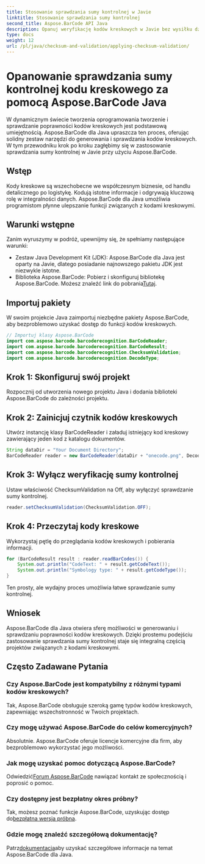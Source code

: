 ```yaml
---
title: Stosowanie sprawdzania sumy kontrolnej w Javie
linktitle: Stosowanie sprawdzania sumy kontrolnej
second_title: Aspose.BarCode API Java
description: Opanuj weryfikację kodów kreskowych w Javie bez wysiłku dzięki Aspose.BarCode. Przewodnik krok po kroku dotyczący sprawdzania sumy kontrolnej. Zwiększ integralność danych swojego oprogramowania!
type: docs
weight: 12
url: /pl/java/checksum-and-validation/applying-checksum-validation/
---
```

# Opanowanie sprawdzania sumy kontrolnej kodu kreskowego za pomocą Aspose.BarCode Java

W dynamicznym świecie tworzenia oprogramowania tworzenie i sprawdzanie poprawności kodów kreskowych jest podstawową umiejętnością. Aspose.BarCode dla Java upraszcza ten proces, oferując solidny zestaw narzędzi do generowania i sprawdzania kodów kreskowych. W tym przewodniku krok po kroku zagłębimy się w zastosowanie sprawdzania sumy kontrolnej w Javie przy użyciu Aspose.BarCode.

## Wstęp

Kody kreskowe są wszechobecne we współczesnym biznesie, od handlu detalicznego po logistykę. Kodują istotne informacje i odgrywają kluczową rolę w integralności danych. Aspose.BarCode dla Java umożliwia programistom płynne ulepszanie funkcji związanych z kodami kreskowymi.

## Warunki wstępne

Zanim wyruszymy w podróż, upewnijmy się, że spełniamy następujące warunki:

- Zestaw Java Development Kit (JDK): Aspose.BarCode dla Java jest oparty na Javie, dlatego posiadanie najnowszego pakietu JDK jest niezwykle istotne.
-  Biblioteka Aspose.BarCode: Pobierz i skonfiguruj bibliotekę Aspose.BarCode. Możesz znaleźć link do pobrania[Tutaj](https://releases.aspose.com/barcode/java/).

## Importuj pakiety

W swoim projekcie Java zaimportuj niezbędne pakiety Aspose.BarCode, aby bezproblemowo uzyskać dostęp do funkcji kodów kreskowych.

```java
// Importuj klasy Aspose.BarCode
import com.aspose.barcode.barcoderecognition.BarCodeReader;
import com.aspose.barcode.barcoderecognition.BarCodeResult;
import com.aspose.barcode.barcoderecognition.ChecksumValidation;
import com.aspose.barcode.barcoderecognition.DecodeType;
```

## Krok 1: Skonfiguruj swój projekt

Rozpocznij od utworzenia nowego projektu Java i dodania biblioteki Aspose.BarCode do zależności projektu.

## Krok 2: Zainicjuj czytnik kodów kreskowych

Utwórz instancję klasy BarCodeReader i załaduj istniejący kod kreskowy zawierający jeden kod z katalogu dokumentów.

```java
String dataDir = "Your Document Directory";
BarCodeReader reader = new BarCodeReader(dataDir + "onecode.png", DecodeType.ONE_CODE);
```

## Krok 3: Wyłącz weryfikację sumy kontrolnej

Ustaw właściwość ChecksumValidation na Off, aby wyłączyć sprawdzanie sumy kontrolnej.

```java
reader.setChecksumValidation(ChecksumValidation.OFF);
```

## Krok 4: Przeczytaj kody kreskowe

Wykorzystaj pętlę do przeglądania kodów kreskowych i pobierania informacji.

```java
for (BarCodeResult result : reader.readBarCodes()) {
    System.out.println("CodeText: " + result.getCodeText());
    System.out.println("Symbology type: " + result.getCodeType());
}
```

Ten prosty, ale wydajny proces umożliwia łatwe sprawdzanie sumy kontrolnej.

## Wniosek

Aspose.BarCode dla Java otwiera sferę możliwości w generowaniu i sprawdzaniu poprawności kodów kreskowych. Dzięki prostemu podejściu zastosowanie sprawdzania sumy kontrolnej staje się integralną częścią projektów związanych z kodami kreskowymi.

## Często Zadawane Pytania

### Czy Aspose.BarCode jest kompatybilny z różnymi typami kodów kreskowych?
Tak, Aspose.BarCode obsługuje szeroką gamę typów kodów kreskowych, zapewniając wszechstronność w Twoich projektach.

### Czy mogę używać Aspose.BarCode do celów komercyjnych?
Absolutnie. Aspose.BarCode oferuje licencje komercyjne dla firm, aby bezproblemowo wykorzystać jego możliwości.

### Jak mogę uzyskać pomoc dotyczącą Aspose.BarCode?
 Odwiedzić[Forum Aspose.BarCode](https://forum.aspose.com/c/barcode/13) nawiązać kontakt ze społecznością i poprosić o pomoc.

### Czy dostępny jest bezpłatny okres próbny?
 Tak, możesz poznać funkcje Aspose.BarCode, uzyskując dostęp do[bezpłatna wersja próbna](https://releases.aspose.com/).

### Gdzie mogę znaleźć szczegółową dokumentację?
 Patrz[dokumentacja](https://reference.aspose.com/barcode/java/)aby uzyskać szczegółowe informacje na temat Aspose.BarCode dla Java.

